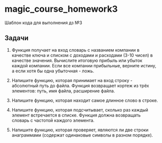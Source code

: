 # magic_course_homework3
Шаблон кода для выполнения дз №3

## Задачи

1. Функция получает на вход словарь с названием компании в качестве ключа и списком с доходами и расходами (3-10 чисел) в качестве значения. Вычислите итоговую прибыль или убыток каждой компании. Если все компании прибыльные, верните истину, а если хотя бы одна убыточная - ложь.

2.  Напишите функцию, которая принимает на вход строку - абсолютный путь до файла. Функция возвращает кортеж из трёх элементов: путь, имя файла, расширение файла.

3. Напишите функцию, которая находит самое длинное слово в строке.

4. Напишите функцию, которая подсчитывает, сколько раз каждый элемент встречается в списке. Функция должна возвращать словарь с частотой каждого элемента. 

5. Напишите функцию, которая проверяет, являются ли две строки анаграммами (содержат одинаковые символы в разном порядке).